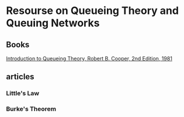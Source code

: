 # Resourse on Queueing Theory and Queuing Networks

## Books

[Introduction to Queueing Theory, Robert B. Cooper, 2nd Edition, 1981](https://github.com/dimitarpg13/queueing_theory/blob/main/literature/books/IntroToQueueingTheory_Cooper.pdf)

## articles

### Little's Law

### Burke's Theorem
